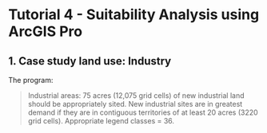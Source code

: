 # Tutorial 4 - Suitability Analysis using ArcGIS Pro

## 1. Case study land use: Industry

The program:
> Industrial areas: 75 acres (12,075 grid cells) of new industrial land should be appropriately sited. New industrial sites are in greatest demand if they are in contiguous territories of at least 20 acres (3220 grid cells). Appropriate legend classes = 36.
